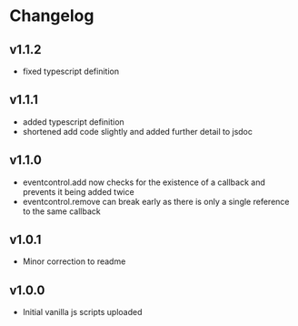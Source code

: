 # Changelog

## v1.1.2

- fixed typescript definition

## v1.1.1

- added typescript definition
- shortened add code slightly and added further detail to jsdoc

## v1.1.0

- eventcontrol.add now checks for the existence of a callback and prevents it being added twice
- eventcontrol.remove can break early as there is only a single reference to the same callback

## v1.0.1

- Minor correction to readme

## v1.0.0

- Initial vanilla js scripts uploaded
